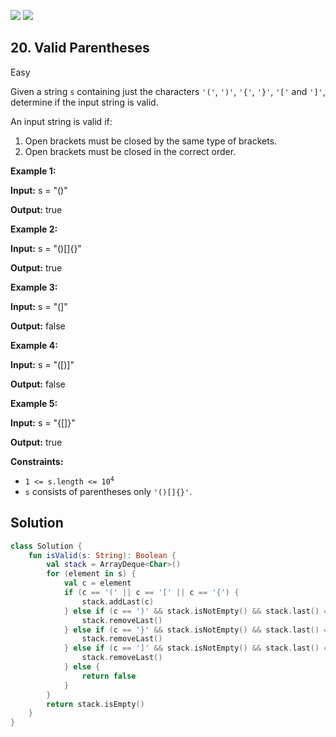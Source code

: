 [![](https://img.shields.io/github/stars/javadev/LeetCode-in-All?label=Stars&style=flat-square)](https://github.com/javadev/LeetCode-in-All)
[![](https://img.shields.io/github/forks/javadev/LeetCode-in-All?label=Fork%20me%20on%20GitHub%20&style=flat-square)](https://github.com/javadev/LeetCode-in-All/fork)

## 20\. Valid Parentheses

Easy

Given a string `s` containing just the characters `'('`, `')'`, `'{'`, `'}'`, `'['` and `']'`, determine if the input string is valid.

An input string is valid if:

1.  Open brackets must be closed by the same type of brackets.
2.  Open brackets must be closed in the correct order.

**Example 1:**

**Input:** s = "()"

**Output:** true 

**Example 2:**

**Input:** s = "()[]{}"

**Output:** true 

**Example 3:**

**Input:** s = "(]"

**Output:** false 

**Example 4:**

**Input:** s = "([)]"

**Output:** false 

**Example 5:**

**Input:** s = "{[]}"

**Output:** true 

**Constraints:**

*   <code>1 <= s.length <= 10<sup>4</sup></code>
*   `s` consists of parentheses only `'()[]{}'`.

## Solution

```kotlin
class Solution {
    fun isValid(s: String): Boolean {
        val stack = ArrayDeque<Char>()
        for (element in s) {
            val c = element
            if (c == '(' || c == '[' || c == '{') {
                stack.addLast(c)
            } else if (c == ')' && stack.isNotEmpty() && stack.last() == '(') {
                stack.removeLast()
            } else if (c == '}' && stack.isNotEmpty() && stack.last() == '{') {
                stack.removeLast()
            } else if (c == ']' && stack.isNotEmpty() && stack.last() == '[') {
                stack.removeLast()
            } else {
                return false
            }
        }
        return stack.isEmpty()
    }
}
```